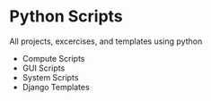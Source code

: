 # Python Scripts
 All projects, excercises, and templates using python
 - Compute Scripts
 - GUI Scripts
 - System Scripts
 - Django Templates
